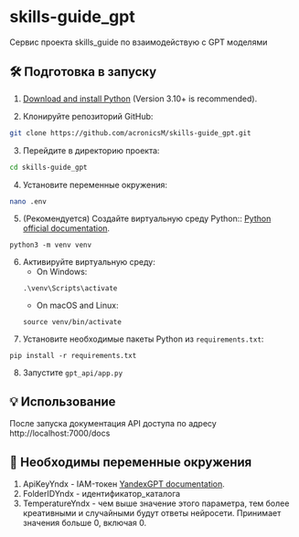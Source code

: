 # skills-guide_gpt

Сервис проекта skills_guide по взаимодействую с GPT моделями

## 🛠️ Подготовка в запуску

1. [Download and install Python](https://www.python.org/downloads/) (Version 3.10+ is recommended).

2. Клонируйте репозиторий GitHub:
```bash
git clone https://github.com/acronicsM/skills-guide_gpt.git
```
3. Перейдите в директорию проекта:
```bash
cd skills-guide_gpt
```
4. Установите переменные окружения:
```bash
nano .env
```
5. (Рекомендуется) Создайте виртуальную среду Python::
[Python official documentation](https://docs.python.org/3/tutorial/venv.html).


```
python3 -m venv venv
```

6. Активируйте виртуальную среду:
   - On Windows:
   ```
   .\venv\Scripts\activate
   ```
   - On macOS and Linux:
   ```
   source venv/bin/activate
   ```
7. Установите необходимые пакеты Python из `requirements.txt`:

```
pip install -r requirements.txt
```

8. Запустите `gpt_api/app.py`


## 💡 Использование
После запуска документация API доступа по адресу http://localhost:7000/docs

## 🙌 Необходимы переменные окружения

1. ApiKeyYndx - IAM-токен [YandexGPT documentation](https://cloud.yandex.ru/docs/yandexgpt/quickstart).
2. FolderIDYndx - идентификатор_каталога
3. TemperatureYndx - чем выше значение этого параметра, тем более креативными и случайными будут ответы нейросети. Принимает значения больше 0, включая 0.


